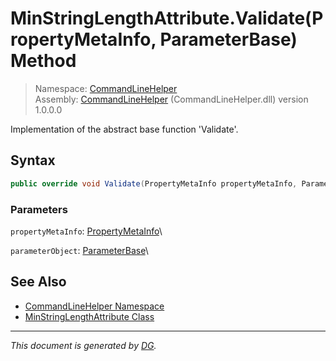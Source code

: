 ﻿# MinStringLengthAttribute.Validate(PropertyMetaInfo, ParameterBase) Method

> Namespace: [CommandLineHelper](_toc.CommandLineHelper.md#commandlinehelper-namespace)\
> Assembly: [CommandLineHelper](_toc.CommandLineHelper.md) (CommandLineHelper.dll) version 1.0.0.0

Implementation of the abstract base function 'Validate'.

## Syntax

```csharp
public override void Validate(PropertyMetaInfo propertyMetaInfo, ParameterBase parameterObject)
```

### Parameters

`propertyMetaInfo`: [PropertyMetaInfo](CommandLineHelper.PropertyMetaInfo.md)\


`parameterObject`: [ParameterBase](CommandLineHelper.ParameterBase.md)\


## See Also

- [CommandLineHelper Namespace](_toc.CommandLineHelper.md#commandlinehelper-namespace)
- [MinStringLengthAttribute Class](CommandLineHelper.MinStringLengthAttribute.md)

---

_This document is generated by [DG](https://github.com/Khojasteh/dg)._
